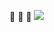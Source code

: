 🤠
🤠
🤠 
![](https://media1.giphy.com/media/MDJ9IbxxvDUQM/200.webp?cid=790b76116feq17adillzviov3mpnj1hg4owq30r60h6wdwbp&ep=v1_gifs_trending&rid=200.webp&ct=g)
